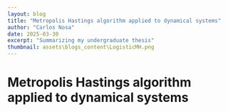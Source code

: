 ```yaml
---
layout: blog
title: "Metropolis Hastings algorithm applied to dynamical systems"
author: "Carlos Nosa"
date: 2025-03-30
excerpt: "Summarizing my undergraduate thesis"
thumbnail: assets\blogs_content\LogisticMH.png
---
```


# Metropolis Hastings algorithm applied to dynamical systems
